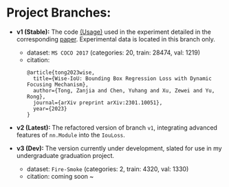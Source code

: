 # Project Branches:

- **v1 (Stable):**
  The code [(Usage)](https://blog.csdn.net/qq_55745968/article/details/128888122) used in the experiment detailed in the corresponding [paper](https://arxiv.org/abs/2301.10051).
  Experimental data is located in this branch only.
  - dataset: `MS COCO 2017` (categories: 20, train: 28474, val: 1219)
  - citation:
    ```
    @article{tong2023wise,
      title={Wise-IoU: Bounding Box Regression Loss with Dynamic Focusing Mechanism},
      author={Tong, Zanjia and Chen, Yuhang and Xu, Zewei and Yu, Rong},
      journal={arXiv preprint arXiv:2301.10051},
      year={2023}
    }

- **v2 (Latest):**
  The refactored version of branch `v1`, integrating advanced features of `nn.Module` into the `IouLoss`.


- **v3 (Dev):**
  The version currently under development, slated for use in my undergraduate graduation project.
  - dataset: `Fire-Smoke` (categories: 2, train: 4320, val: 1330)
  - citation: coming soon ~

